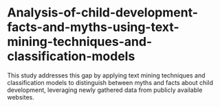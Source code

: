 # Analysis-of-child-development-facts-and-myths-using-text-mining-techniques-and-classification-models
This study addresses this gap by applying text mining techniques and classification models to distinguish between myths and facts about child development, leveraging newly gathered data from publicly available websites.
